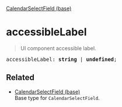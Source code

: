 [CalendarSelectField (base)](CalendarSelectField_base.md)

# accessibleLabel

> UI component accessible label.

<pre class="docgen_signature">accessibleLabel: <b>string</b> | <b>undefined</b>;</pre>

## Related

- [<!--{ref:type}-->CalendarSelectField (base)](CalendarSelectField_base.md) \
    Base type for `CalendarSelectField`.
